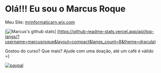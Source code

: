 # Olá!!! Eu sou o Marcus Roque 

Meu Site: [mrinformaticarn.wix.com](https://mrinformatica.wix.com)

[![Marcus's github stats](https://github-readme-stats.vercel.app/api?username=marcusroque&show_icons=true&theme=dracula&include_all_commits=true&count_private=true")]
[(https://github-readme-stats.vercel.app/api/top-langs/?username=marcusroque&layout=compact&langs_count=8&theme=dracula)](https://github.com/marcusroque)

Gostou do curso? Que mais? Ajude com uma doação, até um café é válido =)

[![paypal](https://www.paypalobjects.com/en_US/i/btn/btn_donateCC_LG.gif)](https://www.paypal.com/donate?hosted_button_id=QUFHFGLWGZG62)
